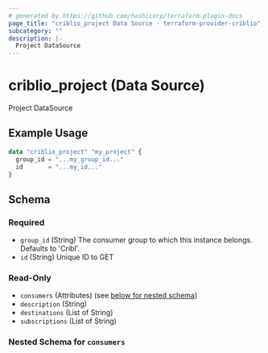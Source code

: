 ```yaml
---
# generated by https://github.com/hashicorp/terraform-plugin-docs
page_title: "criblio_project Data Source - terraform-provider-criblio"
subcategory: ""
description: |-
  Project DataSource
---
```


# criblio_project (Data Source)

Project DataSource

## Example Usage

```terraform
data "criblio_project" "my_project" {
  group_id = "...my_group_id..."
  id       = "...my_id..."
}
```

<!-- schema generated by tfplugindocs -->
## Schema

### Required

- `group_id` (String) The consumer group to which this instance belongs. Defaults to 'Cribl'.
- `id` (String) Unique ID to GET

### Read-Only

- `consumers` (Attributes) (see [below for nested schema](#nestedatt--consumers))
- `description` (String)
- `destinations` (List of String)
- `subscriptions` (List of String)

<a id="nestedatt--consumers"></a>
### Nested Schema for `consumers`
